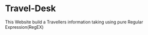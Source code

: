 # Travel-Desk
This Website build a Travellers information taking using pure Regular Expression(RegEX)
